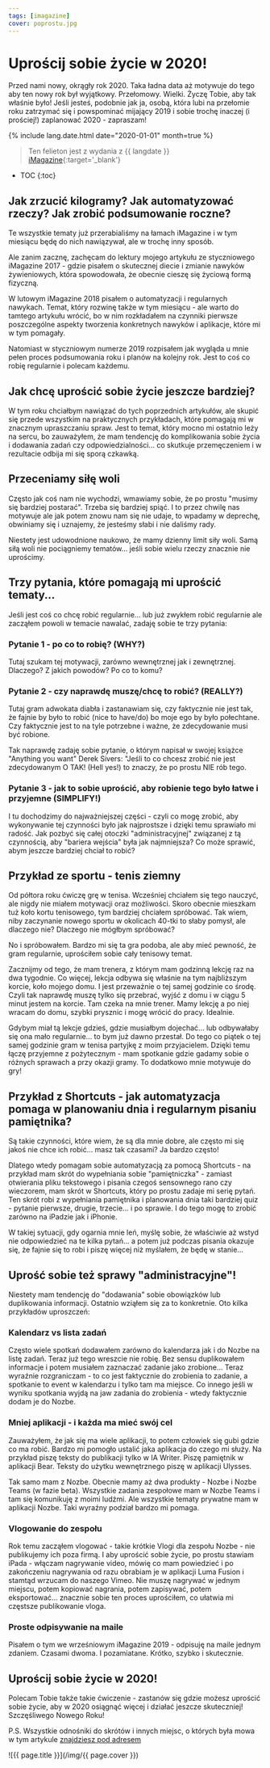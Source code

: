 ```yaml
---
tags: [imagazine]
cover: poprostu.jpg
---
```


# Uprościj sobie życie w 2020!

Przed nami nowy, okrągły rok 2020. Taka ładna data aż motywuje do tego aby ten nowy rok był wyjątkowy. Przełomowy. Wielki. Życzę Tobie, aby tak właśnie było! Jeśli jesteś, podobnie jak ja, osobą, która lubi na przełomie roku zatrzymać się i powspominać mijający 2019 i sobie trochę inaczej (i prościej!) zaplanować 2020 - zapraszam!

<!--More-->

{% include lang.date.html date="2020-01-01" month=true %}

> Ten felieton jest z wydania z {{ langdate }} [iMagazine](https://imagazine.pl){:target='_blank'}

* TOC
{:toc}

## Jak zrzucić kilogramy? Jak automatyzować rzeczy? Jak zrobić podsumowanie roczne?

Te wszystkie tematy już przerabialiśmy na łamach iMagazine i w tym miesiącu będę do nich nawiązywał, ale w trochę inny sposób.

Ale zanim zacznę, zachęcam do lektury mojego artykułu ze styczniowego iMagazine 2017 - gdzie pisałem o skutecznej diecie i zmianie nawyków żywieniowych, która spowodowała, że obecnie cieszę się życiową formą fizyczną.

W lutowym iMagazine 2018 pisałem o automatyzacji i regularnych nawykach. Temat, który rozwinę także w tym miesiącu - ale warto do tamtego artykułu wrócić, bo w nim rozkładałem na czynniki pierwsze poszczególne aspekty tworzenia konkretnych nawyków i aplikacje, które mi w tym pomagały.

Natomiast w styczniowym numerze 2019 rozpisałem jak wygląda u mnie pełen proces podsumowania roku i planów na kolejny rok. Jest to coś co robię regularnie i polecam każdemu.

## Jak chcę uprościć sobie życie jeszcze bardziej?

W tym roku chciałbym nawiązać do tych poprzednich artykułów, ale skupić się przede wszystkim na praktycznych przykładach, które pomagają mi w znacznym upraszczaniu spraw. Jest to temat, który mocno mi ostatnio leży na sercu, bo zauważyłem, że mam tendencję do komplikowania sobie życia i dodawania zadań czy odpowiedzialności... co skutkuje przemęczeniem i w rezultacie odbija mi się sporą czkawką.

## Przeceniamy siłę woli

Często jak coś nam nie wychodzi, wmawiamy sobie, że po prostu "musimy się bardziej postarać". Trzeba się bardziej spiąć. I to przez chwilę nas motywuje ale jak potem znowu nam się nie udaje, to wpadamy w deprechę, obwiniamy się i uznajemy, że jesteśmy słabi i nie daliśmy rady.

Niestety jest udowodnione naukowo, że mamy dzienny limit siły woli. Samą siłą woli nie pociągniemy tematów... jeśli sobie wielu rzeczy znacznie nie uprościmy.

## Trzy pytania, które pomagają mi uprościć tematy...

Jeśli jest coś co chcę robić regularnie... lub już zwykłem robić regularnie ale zacząłem powoli w temacie nawalać, zadaję sobie te trzy pytania:

### Pytanie 1 - po co to robię? (WHY?)

Tutaj szukam tej motywacji, zarówno wewnętrznej jak i zewnętrznej. Dlaczego? Z jakich powodów? Po co to komu?

### Pytanie 2 - czy naprawdę muszę/chcę to robić? (REALLY?)

Tutaj gram adwokata diabła i zastanawiam się, czy faktycznie nie jest tak, że fajnie by było to robić (nice to have/do) bo moje ego by było połechtane. Czy faktycznie jest to na tyle potrzebne i ważne, że zdecydowanie musi być robione.

Tak naprawdę zadaję sobie pytanie, o którym napisał w swojej książce "Anything you want" Derek Sivers: "Jeśli to co chcesz zrobić nie jest zdecydowanym O TAK! (Hell yes!) to znaczy, że po prostu NIE rób tego.

### Pytanie 3 - jak to sobie uprościć, aby robienie tego było łatwe i przyjemne (SIMPLIFY!) 

I tu dochodzimy do najważniejszej części - czyli co mogę zrobić, aby wykonywanie tej czynności było jak najprostsze i dzięki temu sprawiało mi radość. Jak pozbyć się całej otoczki "administracyjnej" związanej z tą czynnością, aby "bariera wejścia" była jak najmniejsza? Co może sprawić, abym jeszcze bardziej chciał to robić?

## Przykład ze sportu - tenis ziemny

Od półtora roku ćwiczę grę w tenisa. Wcześniej chciałem się tego nauczyć, ale nigdy nie miałem motywacji oraz możliwości. Skoro obecnie mieszkam tuż koło kortu tenisowego, tym bardziej chciałem spróbować. Tak wiem, niby zaczynanie nowego sportu w okolicach 40-tki to słaby pomysł, ale dlaczego nie? Dlaczego nie mógłbym spróbować?

No i spróbowałem. Bardzo mi się ta gra podoba, ale aby mieć pewność, że gram regularnie, uprościłem sobie cały tenisowy temat.

Zacznijmy od tego, że mam trenera, z którym mam godzinną lekcję raz na dwa tygodnie. Co więcej, lekcja odbywa się właśnie na tym najbliższym korcie, koło mojego domu. I jest przeważnie o tej samej godzinie co środę. Czyli tak naprawdę muszę tylko się przebrać, wyjść z domu i w ciągu 5 minut jestem na korcie. Tam czeka na mnie trener. Mamy lekcję a po niej wracam do domu, szybki prysznic i mogę wrócić do pracy. Idealnie.

Gdybym miał tą lekcje gdzieś, gdzie musiałbym dojechać... lub odbywałaby się ona mało regularnie... to bym już dawno przestał. Do tego co piątek o tej samej godzinie gram w tenisa partyjkę z moim przyjacielem. Dzięki temu łączę przyjemne z pożytecznym - mam spotkanie gdzie gadamy sobie o różnych sprawach a przy okazji gramy. To dodatkowo mnie motywuje do gry!

## Przykład z Shortcuts - jak automatyzacja pomaga w planowaniu dnia i regularnym pisaniu pamiętnika?

Są takie czynności, które wiem, że są dla mnie dobre, ale często mi się jakoś nie chce ich robić... masz tak czasami? Ja bardzo często!

Dlatego wtedy pomagam sobie automatyzacją za pomocą Shortcuts - na przykład mam skrót do wypełniania sobie "pamiętniczka" - zamiast otwierania pliku tekstowego i pisania czegoś sensownego rano czy wieczorem, mam skrót w Shortcuts, który po prostu zadaje mi serię pytań. Ten skrót robi z wypełniania pamiętnika i planowania dnia taki bardziej quiz - pytanie pierwsze, drugie, trzecie... i po sprawie. I do tego mogę to zrobić zarówno na iPadzie jak i iPhonie.

W takiej sytuacji, gdy ogarnia mnie leń, myślę sobie, że właściwie aż wstyd nie odpowiedzieć na te kilka pytań... a potem już podczas pisania okazuje się, że fajnie się to robi i piszę więcej niż myślałem, że będę w stanie...

## Uprość sobie też sprawy "administracyjne"!

Niestety mam tendencję do "dodawania" sobie obowiązków lub duplikowania informacji. Ostatnio wziąłem się za to konkretnie. Oto kilka przykładów uproszczeń:

### Kalendarz vs lista zadań

Często wiele spotkań dodawałem zarówno do kalendarza jak i do Nozbe na listę zadań. Teraz już tego wreszcie nie robię. Bez sensu duplikowałem informacje i potem musiałem zaznaczać zadanie jako zrobione... Teraz wyraźnie rozgraniczam - to co jest faktycznie do zrobienia to zadanie, a spotkanie to event w kalendarzu i tylko tam ma miejsce. Co innego jeśli w wyniku spotkania wyjdą na jaw zadania do zrobienia - wtedy faktycznie dodam je do Nozbe.

### Mniej aplikacji - i każda ma mieć swój cel

Zauważyłem, że jak się ma wiele aplikacji, to potem człowiek się gubi gdzie co ma robić. Bardzo mi pomogło ustalić jaka aplikacja do czego mi służy. Na przykład piszę teksty do publikacji tylko w IA Writer. Piszę pamiętnik w aplikacji Bear. Teksty do użytku wewnętrznego piszę w aplikacji Ulysses.

Tak samo mam z Nozbe. Obecnie mamy aż dwa produkty - Nozbe i Nozbe Teams (w fazie beta). Wszystkie zadania zespołowe mam w Nozbe Teams i tam się komunikuję z moimi ludźmi. Ale wszystkie tematy prywatne mam w aplikacji Nozbe. Taki wyraźny podział bardzo mi pomaga.

### Vlogowanie do zespołu

Rok temu zacząłem vlogować - takie krótkie Vlogi dla zespołu Nozbe - nie publikujemy ich poza firmą. I aby uprościć sobie życie, po prostu stawiam iPada - włączam nagrywanie video, mówię co mam powiedzieć i po zakończeniu nagrywania od razu obrabiam je w aplikacji Luma Fusion i stamtąd wrzucam do naszego Vimeo. Nie muszę nagrywać w jednym miejscu, potem kopiować nagrania, potem zapisywać, potem eksportować... znacznie sobie ten proces uprościłem, co ułatwia mi częstsze publikowanie vloga.

### Proste odpisywanie na maile

Pisałem o tym we wrześniowym iMagazine 2019 - odpisuję na maile jednym zdaniem. Czasami dwoma. I pozamiatane. Krótko, szybko i skutecznie.

## Uprościj sobie życie w 2020!

Polecam Tobie także takie ćwiczenie - zastanów się gdzie możesz uprościć sobie życie, aby w 2020 osiągnąć więcej i działać jeszcze skuteczniej! Szczęśliwego Nowego Roku!

P.S. Wszystkie odnośniki do skrótów i innych miejsc, o których była mowa w tym artykule [znajdziesz pod adresem](/imagazine-20-01)

![{{ page.title }}](/img/{{ page.cover }})

[n]: https://michael.gratis/nozbe_pl